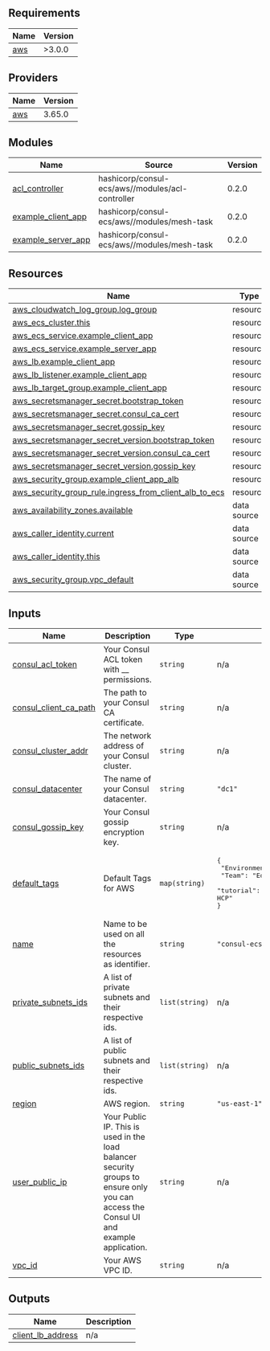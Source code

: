 ## Requirements

| Name | Version |
|------|---------|
| <a name="requirement_aws"></a> [aws](#requirement\_aws) | >3.0.0 |

## Providers

| Name | Version |
|------|---------|
| <a name="provider_aws"></a> [aws](#provider\_aws) | 3.65.0 |

## Modules

| Name | Source | Version |
|------|--------|---------|
| <a name="module_acl_controller"></a> [acl\_controller](#module\_acl\_controller) | hashicorp/consul-ecs/aws//modules/acl-controller | 0.2.0 |
| <a name="module_example_client_app"></a> [example\_client\_app](#module\_example\_client\_app) | hashicorp/consul-ecs/aws//modules/mesh-task | 0.2.0 |
| <a name="module_example_server_app"></a> [example\_server\_app](#module\_example\_server\_app) | hashicorp/consul-ecs/aws//modules/mesh-task | 0.2.0 |

## Resources

| Name | Type |
|------|------|
| [aws_cloudwatch_log_group.log_group](https://registry.terraform.io/providers/hashicorp/aws/latest/docs/resources/cloudwatch_log_group) | resource |
| [aws_ecs_cluster.this](https://registry.terraform.io/providers/hashicorp/aws/latest/docs/resources/ecs_cluster) | resource |
| [aws_ecs_service.example_client_app](https://registry.terraform.io/providers/hashicorp/aws/latest/docs/resources/ecs_service) | resource |
| [aws_ecs_service.example_server_app](https://registry.terraform.io/providers/hashicorp/aws/latest/docs/resources/ecs_service) | resource |
| [aws_lb.example_client_app](https://registry.terraform.io/providers/hashicorp/aws/latest/docs/resources/lb) | resource |
| [aws_lb_listener.example_client_app](https://registry.terraform.io/providers/hashicorp/aws/latest/docs/resources/lb_listener) | resource |
| [aws_lb_target_group.example_client_app](https://registry.terraform.io/providers/hashicorp/aws/latest/docs/resources/lb_target_group) | resource |
| [aws_secretsmanager_secret.bootstrap_token](https://registry.terraform.io/providers/hashicorp/aws/latest/docs/resources/secretsmanager_secret) | resource |
| [aws_secretsmanager_secret.consul_ca_cert](https://registry.terraform.io/providers/hashicorp/aws/latest/docs/resources/secretsmanager_secret) | resource |
| [aws_secretsmanager_secret.gossip_key](https://registry.terraform.io/providers/hashicorp/aws/latest/docs/resources/secretsmanager_secret) | resource |
| [aws_secretsmanager_secret_version.bootstrap_token](https://registry.terraform.io/providers/hashicorp/aws/latest/docs/resources/secretsmanager_secret_version) | resource |
| [aws_secretsmanager_secret_version.consul_ca_cert](https://registry.terraform.io/providers/hashicorp/aws/latest/docs/resources/secretsmanager_secret_version) | resource |
| [aws_secretsmanager_secret_version.gossip_key](https://registry.terraform.io/providers/hashicorp/aws/latest/docs/resources/secretsmanager_secret_version) | resource |
| [aws_security_group.example_client_app_alb](https://registry.terraform.io/providers/hashicorp/aws/latest/docs/resources/security_group) | resource |
| [aws_security_group_rule.ingress_from_client_alb_to_ecs](https://registry.terraform.io/providers/hashicorp/aws/latest/docs/resources/security_group_rule) | resource |
| [aws_availability_zones.available](https://registry.terraform.io/providers/hashicorp/aws/latest/docs/data-sources/availability_zones) | data source |
| [aws_caller_identity.current](https://registry.terraform.io/providers/hashicorp/aws/latest/docs/data-sources/caller_identity) | data source |
| [aws_caller_identity.this](https://registry.terraform.io/providers/hashicorp/aws/latest/docs/data-sources/caller_identity) | data source |
| [aws_security_group.vpc_default](https://registry.terraform.io/providers/hashicorp/aws/latest/docs/data-sources/security_group) | data source |

## Inputs

| Name | Description | Type | Default | Required |
|------|-------------|------|---------|:--------:|
| <a name="input_consul_acl_token"></a> [consul\_acl\_token](#input\_consul\_acl\_token) | Your Consul ACL token with \_\_ permissions. | `string` | n/a | yes |
| <a name="input_consul_client_ca_path"></a> [consul\_client\_ca\_path](#input\_consul\_client\_ca\_path) | The path to your Consul CA certificate. | `string` | n/a | yes |
| <a name="input_consul_cluster_addr"></a> [consul\_cluster\_addr](#input\_consul\_cluster\_addr) | The network address of your Consul cluster. | `string` | n/a | yes |
| <a name="input_consul_datacenter"></a> [consul\_datacenter](#input\_consul\_datacenter) | The name of your Consul datacenter. | `string` | `"dc1"` | no |
| <a name="input_consul_gossip_key"></a> [consul\_gossip\_key](#input\_consul\_gossip\_key) | Your Consul gossip encryption key. | `string` | n/a | yes |
| <a name="input_default_tags"></a> [default\_tags](#input\_default\_tags) | Default Tags for AWS | `map(string)` | <pre>{<br>  "Environment": "dev",<br>  "Team": "Education-Consul",<br>  "tutorial": "Serverless Consul service mesh with ECS and HCP"<br>}</pre> | no |
| <a name="input_name"></a> [name](#input\_name) | Name to be used on all the resources as identifier. | `string` | `"consul-ecs"` | no |
| <a name="input_private_subnets_ids"></a> [private\_subnets\_ids](#input\_private\_subnets\_ids) | A list of private subnets and their respective ids. | `list(string)` | n/a | yes |
| <a name="input_public_subnets_ids"></a> [public\_subnets\_ids](#input\_public\_subnets\_ids) | A list of public subnets and their respective ids. | `list(string)` | n/a | yes |
| <a name="input_region"></a> [region](#input\_region) | AWS region. | `string` | `"us-east-1"` | no |
| <a name="input_user_public_ip"></a> [user\_public\_ip](#input\_user\_public\_ip) | Your Public IP. This is used in the load balancer security groups to ensure only you can access the Consul UI and example application. | `string` | n/a | yes |
| <a name="input_vpc_id"></a> [vpc\_id](#input\_vpc\_id) | Your AWS VPC ID. | `string` | n/a | yes |

## Outputs

| Name | Description |
|------|-------------|
| <a name="output_client_lb_address"></a> [client\_lb\_address](#output\_client\_lb\_address) | n/a |
